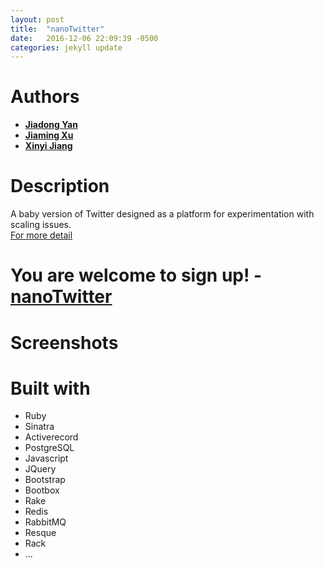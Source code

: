 ```yaml
---
layout: post
title:  "nanoTwitter"
date:   2016-12-06 22:09:39 -0500
categories: jekyll update
---
```

# Authors

- **[Jiadong Yan](https://github.com/FrankYan93)**
- **[Jiaming Xu](https://github.com/Dragoncell)**
- **[Xinyi Jiang](https://github.com/xyjiang94)**

# Description
A baby version of Twitter designed as a platform for experimentation with scaling issues.  
[For more detail](https://frankyan93.github.io/nanotwitter)

# You are welcome to sign up! - [nanoTwitter](https://nano-twitter-dratini.herokuapp.com)

# Screenshots

# Built with

- Ruby
- Sinatra
- Activerecord
- PostgreSQL
- Javascript
- JQuery
- Bootstrap
- Bootbox
- Rake
- Redis
- RabbitMQ
- Resque
- Rack
- ...
